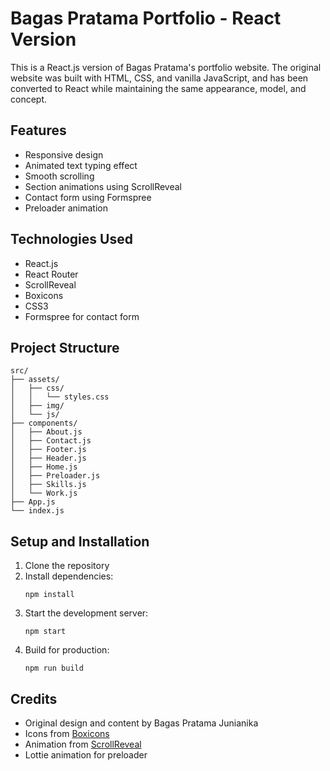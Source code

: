 # Bagas Pratama Portfolio - React Version

This is a React.js version of Bagas Pratama's portfolio website. The original website was built with HTML, CSS, and vanilla JavaScript, and has been converted to React while maintaining the same appearance, model, and concept.

## Features

- Responsive design
- Animated text typing effect
- Smooth scrolling
- Section animations using ScrollReveal
- Contact form using Formspree
- Preloader animation

## Technologies Used

- React.js
- React Router
- ScrollReveal
- Boxicons
- CSS3
- Formspree for contact form

## Project Structure

```
src/
├── assets/
│   ├── css/
│   │   └── styles.css
│   ├── img/
│   └── js/
├── components/
│   ├── About.js
│   ├── Contact.js
│   ├── Footer.js
│   ├── Header.js
│   ├── Home.js
│   ├── Preloader.js
│   ├── Skills.js
│   └── Work.js
├── App.js
└── index.js
```

## Setup and Installation

1. Clone the repository
2. Install dependencies:
   ```
   npm install
   ```
3. Start the development server:
   ```
   npm start
   ```
4. Build for production:
   ```
   npm run build
   ```

## Credits

- Original design and content by Bagas Pratama Junianika
- Icons from [Boxicons](https://boxicons.com/)
- Animation from [ScrollReveal](https://scrollrevealjs.org/)
- Lottie animation for preloader

